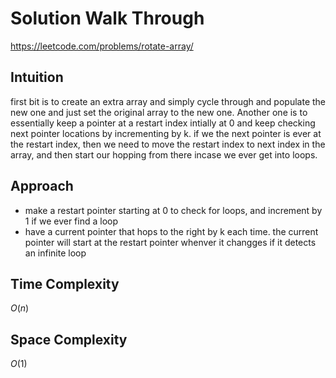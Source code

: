 # Solution Walk Through
https://leetcode.com/problems/rotate-array/

## Intuition
first bit is to create an extra array and simply cycle through and populate the new one and just set the original array to the new one.
Another one is to essentially keep a pointer at a restart index intially at 0 and keep checking next pointer locations by incrementing by k. if we the next pointer is ever at the restart index, then we need to move the restart index to next index in the array, and then start our hopping from there incase we ever get into loops.

## Approach
- make a restart pointer starting at 0 to check for loops, and increment by 1 if we ever find a loop
- have a current pointer that hops to the right by k each time. the current pointer will start at the restart pointer whenver it changges if it detects an infinite loop

## Time Complexity
$O(n)$

## Space Complexity
$O(1)$



